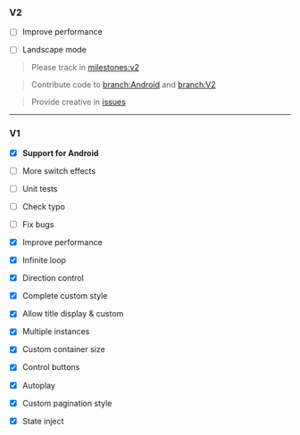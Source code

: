 ### V2

- [ ] Improve performance

- [ ] Landscape mode

> Please track in [milestones:v2](https://github.com/mdmush/rn-swiper/milestones/v2)

> Contribute code to [branch:Android](https://github.com/mdmush/rn-swiper/tree/android) and [branch:V2](https://github.com/mdmush/rn-swiper/tree/v2)

> Provide creative in [issues](https://github.com/mdmush/rn-swiper/issues)

-----

### V1

- [x] **Support for Android**

- [ ] More switch effects

- [ ] Unit tests

- [ ] Check typo

- [ ] Fix bugs

- [x] Improve performance

- [x] Infinite loop

- [x] Direction control

- [x] Complete custom style

- [x] Allow title display & custom

- [x] Multiple instances

- [x] Custom container size

- [x] Control buttons

- [x] Autoplay

- [x] Custom pagination style

- [x] State inject
